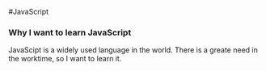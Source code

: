 #JavaScript
### Why I want to learn JavaScript

JavaScipt is a widely used language in the world. There is a greate need in the worktime, so I want to learn it.

